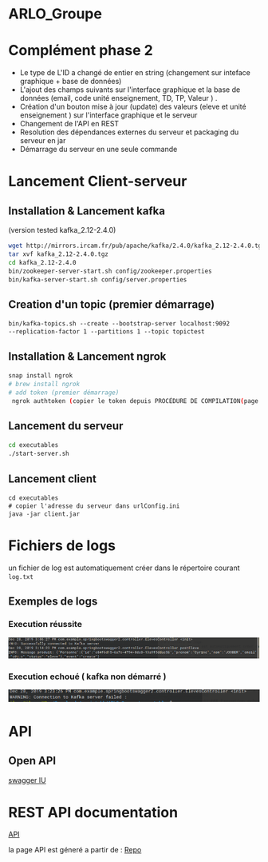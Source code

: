 # ARLO_Groupe

# Complément phase 2 
- Le type de L'ID a changé de entier en string (changement sur inteface graphique + base de données)
- L'ajout des champs suivants sur l'interface graphique et la base de données (email, code unité enseignement, TD, TP, Valeur ) .
- Création d'un bouton mise à jour (update) des valeurs (eleve et unité enseignement ) sur l'interface graphique et le serveur 
- Changement de l'API en REST 
- Resolution des dépendances externes du serveur et packaging du serveur en jar
- Démarrage du serveur en une seule commande 
# Lancement Client-serveur
## Installation & Lancement kafka 
(version tested  kafka_2.12-2.4.0)
````sh
wget http://mirrors.ircam.fr/pub/apache/kafka/2.4.0/kafka_2.12-2.4.0.tgz
tar xvf kafka_2.12-2.4.0.tgz
cd kafka_2.12-2.4.0
bin/zookeeper-server-start.sh config/zookeeper.properties
bin/kafka-server-start.sh config/server.properties
````
## Creation d'un topic (premier démarrage)
````
bin/kafka-topics.sh --create --bootstrap-server localhost:9092
--replication-factor 1 --partitions 1 --topic topictest
````
## Installation & Lancement ngrok 
````sh
snap install ngrok 
# brew install ngrok 
# add token (premier démarrage) 
 ngrok authtoken (copier le token depuis PROCÉDURE DE COMPILATION(page 8) dans le fichier pdf)
````
## Lancement du serveur
````sh
cd executables
./start-server.sh
````
## Lancement client
````
cd executables
# copier l'adresse du serveur dans urlConfig.ini
java -jar client.jar
````

# Fichiers de logs 
un fichier de log est automatiquement créer dans le répertoire courant `log.txt`
## Exemples de logs
### Execution réussite 
![reussi](png/log1.png)

### Execution echoué ( kafka non démarré )
![reussi](png/log2.png)

# API
## Open API 
[swagger IU](https://app.swaggerhub.com/apis/ilyesAj8/arlo2/2.0.0#free)
# REST API documentation 
[API](https://ilyesaj.github.io/swagger-ressources/)

la page API est géneré a partir de : [Repo](https://github.com/ilyesAj/swagger-ressources)
